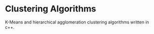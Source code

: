 # Clustering Algorithms 

K-Means and hierarchical agglomeration clustering algorithms written in c++.
